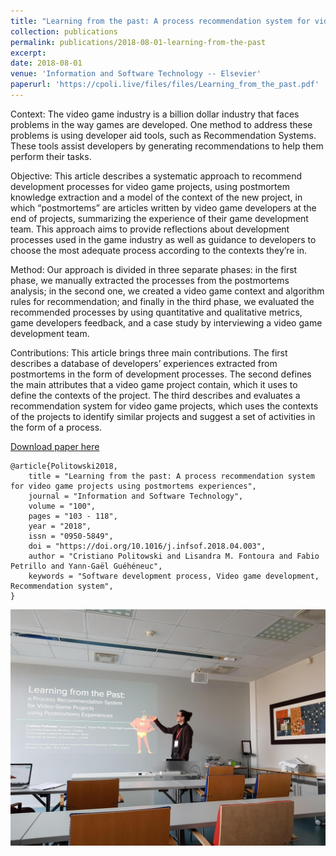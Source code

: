 ```yaml
---
title: "Learning from the past: A process recommendation system for video game projects using postmortems experiences"
collection: publications
permalink: publications/2018-08-01-learning-from-the-past
excerpt:
date: 2018-08-01
venue: 'Information and Software Technology -- Elsevier'
paperurl: 'https://cpoli.live/files/files/Learning_from_the_past.pdf'
---
```


Context: The video game industry is a billion dollar industry that faces problems in the way games are developed. One method to address these problems is using developer aid tools, such as Recommendation Systems. These tools assist developers by generating recommendations to help them perform their tasks.

Objective: This article describes a systematic approach to recommend development processes for video game projects, using postmortem knowledge extraction and a model of the context of the new project, in which “postmortems” are articles written by video game developers at the end of projects, summarizing the experience of their game development team. This approach aims to provide reflections about development processes used in the game industry as well as guidance to developers to choose the most adequate process according to the contexts they’re in.

Method: Our approach is divided in three separate phases: in the first phase, we manually extracted the processes from the postmortems analysis; in the second one, we created a video game context and algorithm rules for recommendation; and finally in the third phase, we evaluated the recommended processes by using quantitative and qualitative metrics, game developers feedback, and a case study by interviewing a video game development team.

Contributions: This article brings three main contributions. The first describes a database of developers’ experiences extracted from postmortems in the form of development processes. The second defines the main attributes that a video game project contain, which it uses to define the contexts of the project. The third describes and evaluates a recommendation system for video game projects, which uses the contexts of the projects to identify similar projects and suggest a set of activities in the form of a process.

[Download paper here](https://cpoli.live/files/files/Learning_from_the_past.pdf)

```
@article{Politowski2018,
    title = "Learning from the past: A process recommendation system for video game projects using postmortems experiences",
    journal = "Information and Software Technology",
    volume = "100",
    pages = "103 - 118",
    year = "2018",
    issn = "0950-5849",
    doi = "https://doi.org/10.1016/j.infsof.2018.04.003",
    author = "Cristiano Politowski and Lisandra M. Fontoura and Fabio Petrillo and Yann-Gaël Guéhéneuc",
    keywords = "Software development process, Video game development, Recommendation system",
}
```

![](images/presentation-esem18.jpeg)


<!-- Recommended citation: Your Name, You. (2009). "Paper Title Number 1." <i>Journal 1</i>. 1(1). -->
